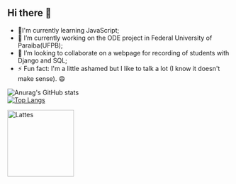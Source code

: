 ## Hi there 👋

- 🌱I'm currently learning JavaScript;
- 🔭 I’m currently working on the ODE project in Federal University of Paraiba(UFPB);
- 👯 I’m looking to collaborate on a webpage for recording of students with Django and SQL;
- ⚡ Fun fact: I'm a little ashamed but I like to talk a lot (I know it doesn't make sense). 😄

<hr style="float:left;">

![Anurag's GitHub stats](https://github-readme-stats.vercel.app/api?username=joaoguilhermeS&show_icons=true&theme=radical)  
[![Top Langs](https://github-readme-stats.vercel.app/api/top-langs/?username=joaoguilhermeS&layout=compact)](https://github.com/joaoguilhermeS/github)

<html>
 <div>
   <img style="height:150px;width:150px;" src="https://lh3.googleusercontent.com/proxy/ThQFS3xpIAE3UmpF1hkDQBU0RcPeLb8cKSxT900Xlo7w-UuDnbRJCMlMza73m2TCcYBqvQI54senoCg3vmlqHhMFfXyorVTp-QkK1UC3I5co" alt="Lattes">      </img>
 </div>
</html>
  
<!--
**joaoguilhermeS/joaoguilhermeS** is a ✨ _special_ ✨ repository because its `README.md` (this file) appears on your GitHub profile.

Here are some ideas to get you started:

- 🔭 I’m currently working on ...
- 🌱 I’m currently learning ...
- 👯 I’m looking to collaborate on ...
- 🤔 I’m looking for help with ...
- 💬 Ask me about ...
- 📫 How to reach me: ...
- 😄 Pronouns: ...
- ⚡ Fun fact: ...
-->

